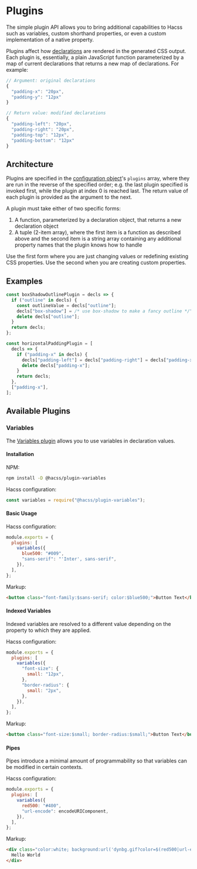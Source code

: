 # Plugins

The simple plugin API allows you to bring additional capabilities to Hacss such
as variables, custom shorthand properties, or even a custom implementation of a
native property.

Plugins affect how
[declarations](https://developer.mozilla.org/en-US/docs/Web/CSS/Syntax#CSS_declaration_blocks)
are rendered in the generated CSS output. Each plugin is, essentially, a plain
JavaScript function parameterized by a map of current declarations that returns
a new map of declarations. For example:

```javascript
// Argument: original declarations
{
  "padding-x": "20px",
  "padding-y": "12px"
}

// Return value: modified declarations
{
  "padding-left": "20px",
  "padding-right": "20px",
  "padding-top": "12px",
  "padding-bottom": "12px"
}
```

## Architecture

Plugins are specified in the [configuration object](configuration-guide.md)'s
`plugins` array, where they are run in the reverse of the specified order; e.g.
the last plugin specified is invoked first, while the plugin at index 0 is
reached last. The return value of each plugin is provided as the argument to
the next.

A plugin must take either of two specific forms:
1. A function, parameterized by a declaration object, that returns a new
   declaration object
2. A tuple (2-item array), where the first item is a function as described above
   and the second item is a string array containing any additional property
   names that the plugin knows how to handle

Use the first form where you are just changing values or redefining existing CSS
properties. Use the second when you are creating custom properties.

## Examples

```javascript
const boxShadowOutlinePlugin = decls => {
  if ("outline" in decls) {
    const outlineValue = decls["outline"];
    decls["box-shadow"] = /* use box-shadow to make a fancy outline */"";
    delete decls["outline"];
  }
  return decls;
};

const horizontalPaddingPlugin = [
  decls => {
    if ("padding-x" in decls) {
      decls["padding-left"] = decls["padding-right"] = decls["padding-x"];
      delete decls["padding-x"];
    }
    return decls;
  },
  ["padding-x"],
];
```

## Available Plugins

### Variables

The [Variables plugin](https://github.com/hacss/plugin-variables) allows you to
use variables in declaration values.

#### Installation

NPM:
```bash
npm install -D @hacss/plugin-variables
```

Hacss configuration:
```javascript
const variables = require("@hacss/plugin-variables");
```

#### Basic Usage

Hacss configuration:
```javascript
module.exports = {
  plugins: [
    variables({
      blue500: "#009",
      "sans-serif": "'Inter', sans-serif",
    }),
  ],
};
```

Markup:
```html
<button class="font-family:$sans-serif; color:$blue500;">Button Text</button>
```

#### Indexed Variables

Indexed variables are resolved to a different value depending on the property
to which they are applied.

Hacss configuration:
```javascript
module.exports = {
  plugins: [
    variables({
      "font-size": {
        small: "12px",
      },
      "border-radius": {
        small: "2px",
      },
    }),
  ],
};
```

Markup:
```html
<button class="font-size:$small; border-radius:$small;">Button Text</button>
```

#### Pipes

Pipes introduce a minimal amount of programmability so that variables can be
modified in certain contexts.

Hacss configuration:
```javascript
module.exports = {
  plugins: [
    variables({
      red500: "#400",
      "url-encode": encodeURIComponent,
    }),
  ],
};
```

Markup:
```html
<div class="color:white; background:url('dynbg.gif?color=$(red500|url-encode);">
  Hello World
</div>
```
